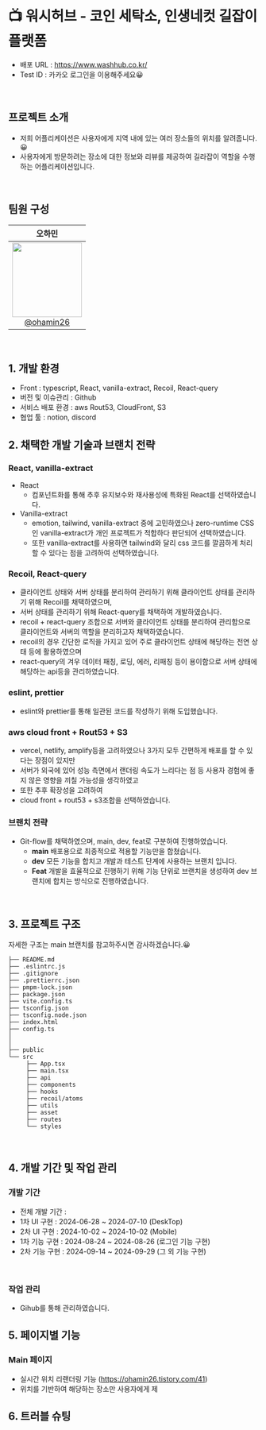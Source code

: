 # 📺 워시허브 - 코인 세탁소, 인생네컷 길잡이 플랫폼

- 배포 URL : https://www.washhub.co.kr/
- Test ID : 카카오 로그인을 이용해주세요😀
  
<br>

## 프로젝트 소개

- 저희 어플리케이션은 사용자에게 지역 내에 있는 여러 장소들의 위치를 알려줍니다.😀
- 사용자에게 방문하려는 장소에 대한 정보와 리뷰를 제공하여 길라잡이 역할을 수행하는 어플리케이션입니다.

<br>

## 팀원 구성

<div>

| **오하민** | 
| :------: |  
| [<img width="140px" src="https://avatars.githubusercontent.com/u/113972482?v=4" height=150 width=150> <br/> @ohamin26](https://github.com/ohamin26) |

</div>

<br>

## 1. 개발 환경

- Front : typescript, React, vanilla-extract, Recoil, React-query
- 버전 및 이슈관리 : Github
- 서비스 배포 환경 : aws Rout53, CloudFront, S3
- 협업 툴 : notion, discord
  <br>

## 2. 채택한 개발 기술과 브랜치 전략

### React, vanilla-extract

- React
  - 컴포넌트화를 통해 추후 유지보수와 재사용성에 특화된 React를 선택하였습니다.
- Vanilla-extract
  - emotion, tailwind, vanilla-extract 중에 고민하였으나 zero-runtime CSS인 vanilla-extract가 개인 프로젝트가 적합하다 판단되어 선택하였습니다.
  - 또한 vanilla-extract를 사용하면 tailwind와 달리 css 코드를 깔끔하게 처리할 수 있다는 점을 고려하여 선택하였습니다.

### Recoil, React-query

- 클라이언트 상태와 서버 상태를 분리하여 관리하기 위해 클라이언트 상태를 관리하기 위해 Recoil를 채택하였으며,
- 서버 상태를 관리하기 위해 React-query를 채택하여 개발하였습니다.
- recoil + react-query 조합으로 서버와 클라이언트 상태를 분리하여 관리함으로 클라이언트와 서버의 역할을 분리하고자 채택하였습니다.
- recoil의 경우 간단한 로직을 가지고 있어 주로 클라이언트 상태에 해당하는 전연 상태 등에 활용하였으며
- react-query의 겨우 데이터 패칭, 로딩, 에러, 리패칭 등이 용이함으로 서버 상태에 해당하는 api등을 관리하였습니다.

### eslint, prettier

- eslint와 prettier를 통해 일관된 코드를 작성하기 위해 도입했습니다.

### aws cloud front + Rout53 + S3
- vercel, netlify, amplify등을 고려하였으나 3가지 모두 간편하게 배포를 할 수 있다는 장점이 있지만
- 서버가 외국에 있어 성능 측면에서 랜더링 속도가 느리다는 점 등 사용자 경험에 좋지 않은 영향을 끼칠 가능성을 생각하였고
- 또한 추후 확장성을 고려하여
- cloud front + rout53 + s3조합을 선택하였습니다.

### 브랜치 전략
- Git-flow를 채택하였으며, main, dev, feat로 구분하여 진행하였습니다.
  - **main** 배포용으로 최종적으로 적용할 기능만을 합쳤습니다.
  - **dev** 모든 기능을 합치고 개발과 테스트 단계에 사용하는 브랜치 입니다.
  - **Feat** 개발을 효율적으로 진행하기 위해 기능 단위로 브랜치을 생성하여 dev 브랜치에 합치는 방식으로 진행하였습니다.

<br>

## 3. 프로젝트 구조
자세한 구조는 main 브랜치를 참고하주시면 감사하겠습니다.😀
```
├── README.md
├── .eslintrc.js
├── .gitignore
├── .prettierrc.json
├── pmpm-lock.json
├── package.json
├── vite.config.ts
├── tsconfig.json
├── tsconfig.node.json
├── index.html
├── config.ts
│
│
├── public
└── src
     ├── App.tsx
     ├── main.tsx
     ├── api
     ├── components
     ├── hooks
     ├── recoil/atoms
     ├── utils
     ├── asset
     ├── routes
     └── styles
```

<br>

## 4. 개발 기간 및 작업 관리

### 개발 기간

- 전체 개발 기간 : 
- 1차 UI 구현 : 2024-06-28 ~ 2024-07-10 (DeskTop)
- 2차 UI 구현 : 2024-10-02 ~ 2024-10-02 (Mobile)
- 1차 기능 구현 : 2024-08-24 ~ 2024-08-26 (로그인 기능 구현)
- 2차 기능 구현 : 2024-09-14 ~ 2024-09-29 (그 외 기능 구현)

<br>

### 작업 관리

- Gihub를 통해 관리하였습니다.

## 5. 페이지별 기능
### Main 페이지
 - 실시간 위치 리랜더링 기능 (https://ohamin26.tistory.com/41)
 - 위치를 기반하여 해당하는 장소만 사용자에게 제




## 6. 트러블 슈팅
